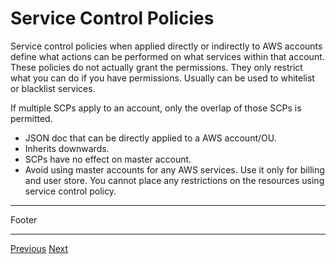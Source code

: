 # Service Control Policies
Service control policies when applied directly or indirectly to AWS accounts define what actions can be performed on what services within that account.
These policies do not actually grant the permissions. They only restrict what you can do if you have permissions. Usually can be used to whitelist or blacklist services.

If multiple SCPs apply to an account, only the overlap of those SCPs is permitted.


* JSON doc that can be directly applied to a AWS account/OU.
* Inherits downwards.
* SCPs have no effect on master account.
* Avoid using master accounts for any AWS services. Use it only for billing and user store. You cannot place any restrictions on the resources using service control policy.


* * *
Footer
* * *
[Previous](ch9_aws_accounts_and_aws_organizations.md)
[Next](ch11_aws_account_limits.md)
